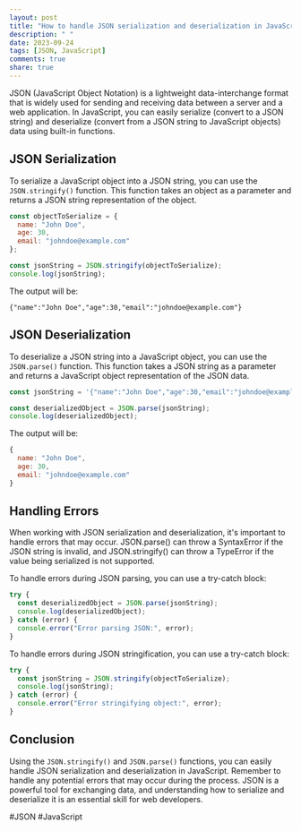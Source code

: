 ```yaml
---
layout: post
title: "How to handle JSON serialization and deserialization in JavaScript."
description: " "
date: 2023-09-24
tags: [JSON, JavaScript]
comments: true
share: true
---
```


JSON (JavaScript Object Notation) is a lightweight data-interchange format that is widely used for sending and receiving data between a server and a web application. In JavaScript, you can easily serialize (convert to a JSON string) and deserialize (convert from a JSON string to JavaScript objects) data using built-in functions.

## JSON Serialization

To serialize a JavaScript object into a JSON string, you can use the `JSON.stringify()` function. This function takes an object as a parameter and returns a JSON string representation of the object.

```javascript
const objectToSerialize = {
  name: "John Doe",
  age: 30,
  email: "johndoe@example.com"
};

const jsonString = JSON.stringify(objectToSerialize);
console.log(jsonString);
```

The output will be:

```
{"name":"John Doe","age":30,"email":"johndoe@example.com"}
```

## JSON Deserialization

To deserialize a JSON string into a JavaScript object, you can use the `JSON.parse()` function. This function takes a JSON string as a parameter and returns a JavaScript object representation of the JSON data.

```javascript
const jsonString = '{"name":"John Doe","age":30,"email":"johndoe@example.com"}';

const deserializedObject = JSON.parse(jsonString);
console.log(deserializedObject);
```

The output will be:

```javascript
{
  name: "John Doe",
  age: 30,
  email: "johndoe@example.com"
}
```

## Handling Errors

When working with JSON serialization and deserialization, it's important to handle errors that may occur. JSON.parse() can throw a SyntaxError if the JSON string is invalid, and JSON.stringify() can throw a TypeError if the value being serialized is not supported.

To handle errors during JSON parsing, you can use a try-catch block:

```javascript
try {
  const deserializedObject = JSON.parse(jsonString);
  console.log(deserializedObject);
} catch (error) {
  console.error("Error parsing JSON:", error);
}
```

To handle errors during JSON stringification, you can use a try-catch block:

```javascript
try {
  const jsonString = JSON.stringify(objectToSerialize);
  console.log(jsonString);
} catch (error) {
  console.error("Error stringifying object:", error);
}
```

## Conclusion

Using the `JSON.stringify()` and `JSON.parse()` functions, you can easily handle JSON serialization and deserialization in JavaScript. Remember to handle any potential errors that may occur during the process. JSON is a powerful tool for exchanging data, and understanding how to serialize and deserialize it is an essential skill for web developers.

#JSON #JavaScript
